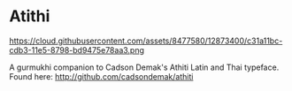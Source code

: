 # Atithi
https://cloud.githubusercontent.com/assets/8477580/12873400/c31a11bc-cdb3-11e5-8798-bd9475e78aa3.png

A gurmukhi companion to Cadson Demak's Athiti Latin and Thai typeface. Found here: http://github.com/cadsondemak/athiti
